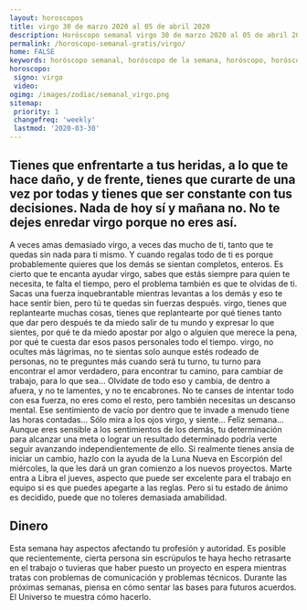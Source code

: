 ```yaml
---
layout: horoscopos
title: virgo 30 de marzo 2020 al 05 de abril 2020 
description: Horóscopo semanal virgo 30 de marzo 2020 al 05 de abril 2020. Tienes que enfrentarte a tus heridas, a lo que te hace daño, y de frente, tienes que curarte de una vez por todas y tienes que ser constante con tus decisiones. Nada de hoy sí y mañana no. No te dejes enredar virgo porque no eres así. 
permalink: /horoscopo-semanal-gratis/virgo/
home: FALSE
keywords: horóscopo semanal, horóscopo de la semana, horóscopo, horóscopo gratis,horóscopos, horóscopo esperanza gracia, horoscopos virgo la semana, horóscopos gratis, Tarot, Astrologia, Zodíaco, virgo, horoscopo gratis, semanal
horoscopo:
 signo: virgo
 video:  
ogimg: /images/zodiac/semanal_virgo.png
sitemap:
 priority: 1
 changefreq: 'weekly'
 lastmod: '2020-03-30'
---
```




## Tienes que enfrentarte a tus heridas, a lo que te hace daño, y de frente, tienes que curarte de una vez por todas y tienes que ser constante con tus decisiones. Nada de hoy sí y mañana no. No te dejes enredar virgo porque no eres así. 

A veces amas demasiado virgo, a veces das mucho de ti, tanto que te quedas sin nada para ti mismo. Y cuando regalas todo de ti es porque probablemente quieres que los demás se sientan completos, enteros. Es cierto que te encanta ayudar virgo, sabes que estás siempre para quien te necesita, te falta el tiempo, pero el problema también es que te olvidas de ti. Sacas una fuerza inquebrantable mientras levantas a los demás y eso te hace sentir bien, pero tú te quedas sin fuerzas después. virgo, tienes que replantearte muchas cosas, tienes que replantearte por qué tienes tanto que dar pero después te da miedo salir de tu mundo y expresar lo que sientes, por qué te da miedo apostar por algo o alguien que merece la pena, por qué te cuesta dar esos pasos personales todo el tiempo. virgo, no ocultes más lágrimas, no te sientas solo aunque estés rodeado de personas, no te preguntes más cuando será tu turno, tu turno para encontrar el amor verdadero, para encontrar tu camino, para cambiar de trabajo, para lo que sea… Olvídate de todo eso y cambia, de dentro a afuera, y no te lamentes, y no te encabrones. No te canses de intentar todo con esa fuerza, no eres como el resto, pero también necesitas un descanso mental. Ese sentimiento de vacío por dentro que te invade a menudo tiene las horas contadas… Sólo mira a los ojos virgo, y siente… Feliz semana…
Aunque eres sensible a los sentimientos de los demás, tu determinación para alcanzar una meta o lograr un resultado determinado podría verte seguir avanzando independientemente de ello. Si realmente tienes ansia de iniciar un cambio, hazlo con la ayuda de la Luna Nueva en Escorpión del miércoles, la que les dará un gran comienzo a los nuevos proyectos. Marte entra a Libra el jueves, aspecto que puede ser excelente para el trabajo en equipo si es que puedes apegarte a las reglas. Pero si tu estado de ánimo es decidido, puede que no toleres demasiada amabilidad.

## Dinero

Esta semana hay aspectos afectando tu profesión y autoridad. Es posible que recientemente, cierta persona sin escrúpulos te haya hecho retrasarte en el trabajo o tuvieras que haber puesto un proyecto en espera mientras tratas con problemas de comunicación y problemas técnicos. Durante las próximas semanas, piensa en cómo sentar las bases para futuros acuerdos. El Universo te muestra cómo hacerlo.